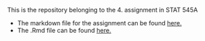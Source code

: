 This is the repository belonging to the 4. assignment in STAT 545A


- The markdown file for the assignment can be found [here.](hw04.md)
- The .Rmd file can be found [here.](hw04.Rmd)
